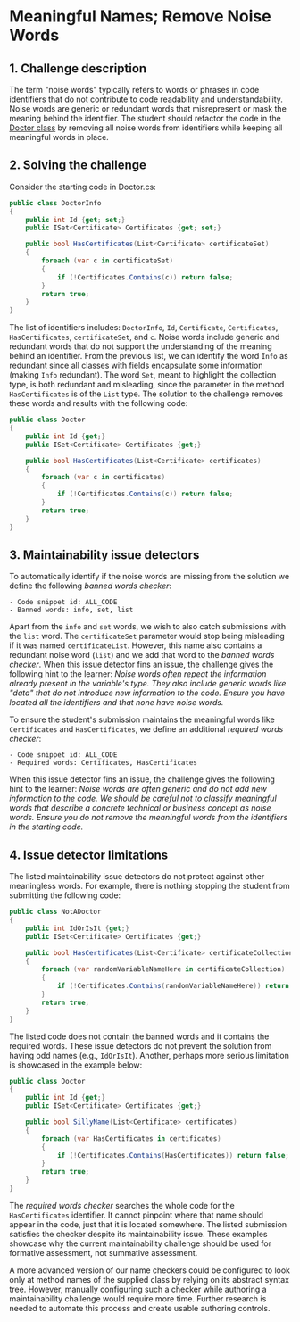 # Meaningful Names; Remove Noise Words

## 1. Challenge description
The term "noise words" typically refers to words or phrases in code identifiers that do not contribute to code readability and understandability. Noise words are generic or redundant words that misrepresent or mask the meaning behind the identifier. The student should refactor the code in the [Doctor class](https://github.com/Clean-CaDET/challenges/blob/master/Naming/Doctor.cs) by removing all noise words from identifiers while keeping all meaningful words in place.

## 2. Solving the challenge

Consider the starting code in Doctor.cs:
```csharp
public class DoctorInfo
{
    public int Id {get; set;}
    public ISet<Certificate> Certificates {get; set;}

    public bool HasCertificates(List<Certificate> certificateSet)
    {
        foreach (var c in certificateSet)
        {
            if (!Certificates.Contains(c)) return false;
        }
        return true;
    }
}
```
The list of identifiers includes: `DoctorInfo`, `Id`, `Certificate`, `Certificates`, `HasCertificates`, `certificateSet`, and `c`. Noise words include generic and redundant words that do not support the understanding of the meaning behind an identifier. From the previous list, we can identify the word `Info` as redundant since all classes with fields encapsulate some information (making `Info` redundant). The word `Set`, meant to highlight the collection type, is both redundant and misleading, since the parameter in the method `HasCertificates` is of the `List` type. The solution to the challenge removes these words and results with the following code:

```csharp
public class Doctor
{
    public int Id {get;}
    public ISet<Certificate> Certificates {get;}

    public bool HasCertificates(List<Certificate> certificates)
    {
        foreach (var c in certificates)
        {
            if (!Certificates.Contains(c)) return false;
        }
        return true;
    }
}
```

## 3. Maintainability issue detectors
To automatically identify if the noise words are missing from the solution we define the following _banned words checker_:
```
- Code snippet id: ALL_CODE
- Banned words: info, set, list
```
Apart from the `info` and `set` words, we wish to also catch submissions with the `list` word. The `certificateSet` parameter would stop being misleading if it was named `certificateList`. However, this name also contains a redundant noise word (`list`) and we add that word to the _banned words checker_. When this issue detector fins an issue, the challenge gives the following hint to the learner: _Noise words often repeat the information already present in the variable's type. They also include generic words like "data" that do not introduce new information to the code. Ensure you have located all the identifiers and that none have noise words._

To ensure the student's submission maintains the meaningful words like `Certificates` and `HasCertificates`, we define an additional _required words checker_:
```
- Code snippet id: ALL_CODE
- Required words: Certificates, HasCertificates
```
When this issue detector fins an issue, the challenge gives the following hint to the learner: _Noise words are often generic and do not add new information to the code. We should be careful not to classify meaningful words that describe a concrete technical or business concept as noise words. Ensure you do not remove the meaningful words from the identifiers in the starting code._

## 4. Issue detector limitations
The listed maintainability issue detectors do not protect against other meaningless words. For example, there is nothing stopping the student from submitting the following code:
```csharp
public class NotADoctor
{
    public int IdOrIsIt {get;}
    public ISet<Certificate> Certificates {get;}

    public bool HasCertificates(List<Certificate> certificateCollection)
    {
        foreach (var randomVariableNameHere in certificateCollection)
        {
            if (!Certificates.Contains(randomVariableNameHere)) return false;
        }
        return true;
    }
}
```
The listed code does not contain the banned words and it contains the required words. These issue detectors do not prevent the solution from having odd names (e.g., `IdOrIsIt`). Another, perhaps more serious limitation is showcased in the example below:
```csharp
public class Doctor
{
    public int Id {get;}
    public ISet<Certificate> Certificates {get;}

    public bool SillyName(List<Certificate> certificates)
    {
        foreach (var HasCertificates in certificates)
        {
            if (!Certificates.Contains(HasCertificates)) return false;
        }
        return true;
    }
}
```
The _required words checker_ searches the whole code for the `HasCertificates` identifier. It cannot pinpoint where that name should appear in the code, just that it is located somewhere. The listed submission satisfies the checker despite its maintainability issue. These examples showcase why the current maintainability challenge should be used for formative assessment, not summative assessment.

A more advanced version of our name checkers could be configured to look only at method names of the supplied class by relying on its abstract syntax tree. However, manually configuring such a checker while authoring a maintainability challenge would require more time. Further research is needed to automate this process and create usable authoring controls.
